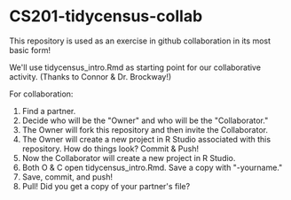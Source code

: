 # CS201-tidycensus-collab

This repository is used as an exercise in github collaboration in its most basic form!

We'll use tidycensus_intro.Rmd as starting point for our collaborative activity. (Thanks to Connor & Dr. Brockway!)

For collaboration:

1. Find a partner.
2. Decide who will be the "Owner" and who will be the "Collaborator."
3. The Owner will fork this repository and then invite the Collaborator.
4. The Owner will create a new project in R Studio associated with this repository. How do things look? Commit & Push!
5. Now the Collaborator will create a new project in R Studio.
6. Both O & C open tidycensus_intro.Rmd. Save a copy with "-yourname."
7. Save, commit, and push!
8. Pull! Did you get a copy of your partner's file?
